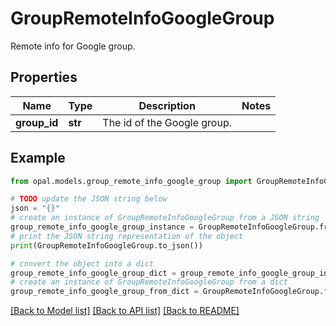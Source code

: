 # GroupRemoteInfoGoogleGroup

Remote info for Google group.

## Properties

Name | Type | Description | Notes
------------ | ------------- | ------------- | -------------
**group_id** | **str** | The id of the Google group. | 

## Example

```python
from opal.models.group_remote_info_google_group import GroupRemoteInfoGoogleGroup

# TODO update the JSON string below
json = "{}"
# create an instance of GroupRemoteInfoGoogleGroup from a JSON string
group_remote_info_google_group_instance = GroupRemoteInfoGoogleGroup.from_json(json)
# print the JSON string representation of the object
print(GroupRemoteInfoGoogleGroup.to_json())

# convert the object into a dict
group_remote_info_google_group_dict = group_remote_info_google_group_instance.to_dict()
# create an instance of GroupRemoteInfoGoogleGroup from a dict
group_remote_info_google_group_from_dict = GroupRemoteInfoGoogleGroup.from_dict(group_remote_info_google_group_dict)
```
[[Back to Model list]](../README.md#documentation-for-models) [[Back to API list]](../README.md#documentation-for-api-endpoints) [[Back to README]](../README.md)


